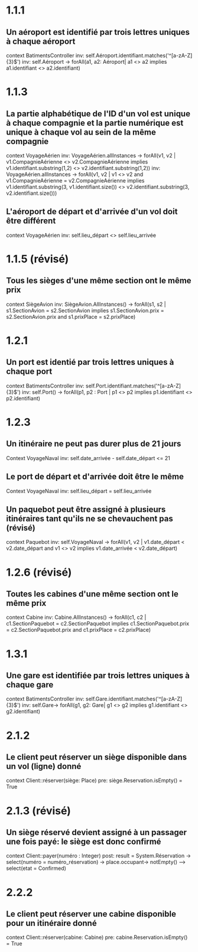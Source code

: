 # 1.1.1

## Un aéroport est identifié par trois lettres uniques à chaque aéroport

context BatimentsController
inv: self.Aéroport.identifiant.matches('^[a-zA-Z]{3}$')
inv: self.Aéroport -> forAll(a1, a2: Aéroport| a1 <> a2
implies a1.identifiant <> a2.identifiant)

# 1.1.3

## La partie alphabétique de l'ID d'un vol est unique à chaque compagnie et la partie numérique est unique à chaque vol au sein de la même compagnie

context VoyageAérien
inv: VoyageAérien.allInstances -> forAll(v1, v2 | v1.CompagnieAérienne <> v2.CompagnieAérienne
implies v1.identifiant.substring(1,2) <> v2.identifiant.substring(1,2))
inv: VoyageAérien.allInstances -> forAll(v1, v2 | v1 <> v2 and v1.CompagnieAérienne = v2.CompagnieAérienne
implies v1.identifiant.substring(3, v1.identifiant.size()) <> v2.identifiant.substring(3, v2.identifiant.size()))

## L'aéroport de départ et d'arrivée d'un vol doit être différent

context VoyageAérien
inv: self.lieu_départ <> self.lieu_arrivée

# 1.1.5 (révisé)

## Tous les sièges d'une même section ont le même prix

context SiègeAvion
inv: SiègeAvion.AllInstances() -> forAll(s1, s2 | s1.SectionAvion = s2.SectionAvion
implies s1.SectionAvion.prix = s2.SectionAvion.prix and s1.prixPlace = s2.prixPlace)

# 1.2.1

## Un port est identié par trois lettres uniques à chaque port

context BatimentsController
inv: self.Port.identifiant.matches('^[a-zA-Z]{3}$')
inv: self.Port() -> forAll(p1, p2 : Port | p1 <> p2
implies p1.identifiant <> p2.identifiant)

# 1.2.3

## Un itinéraire ne peut pas durer plus de 21 jours

Context VoyageNaval
inv: self.date_arrivée - self.date_départ <= 21

## Le port de départ et d'arrivée doit être le même

Context VoyageNaval
inv: self.lieu_départ = self.lieu_arrivée

## Un paquebot peut être assigné à plusieurs itinéraires tant qu'ils ne se chevauchent pas (révisé)

context Paquebot
inv: self.VoyageNaval -> forAll(v1, v2 | v1.date_départ < v2.date_départ and v1 <> v2
implies v1.date_arrivée < v2.date_départ)

# 1.2.6 (révisé)

## Toutes les cabines d'une même section ont le même prix

context Cabine
inv: Cabine.AllInstances() -> forAll(c1, c2 | c1.SectionPaquebot = c2.SectionPaquebot
implies c1.SectionPaquebot.prix = c2.SectionPaquebot.prix and c1.prixPlace = c2.prixPlace)

# 1.3.1

## Une gare est identifiée par trois lettres uniques à chaque gare

context BatimentsController
inv: self.Gare.identifiant.matches('^[a-zA-Z]{3}$')
inv: self.Gare-> forAll(g1, g2: Gare| g1 <> g2
implies g1.identifiant <> g2.identifiant)

# 2.1.2

## Le client peut réserver un siège disponible dans un vol (ligne) donné

context Client::réserver(siège: Place)
pre: siège.Reservation.isEmpty() = True

# 2.1.3 (révisé)

## Un siège réservé devient assigné à un passager une fois payé: le siège est donc confirmé

context Client::payer(numéro : Integer)
post: result = System.Réservation -> select(numéro = numéro_réservation) ->
place.occupant-> notEmpty() --> select(etat = Confirmed)

# 2.2.2

## Le client peut réserver une cabine disponible pour un itinéraire donné

context Client::réserver(cabine: Cabine)
pre: cabine.Reservation.isEmpty() = True
